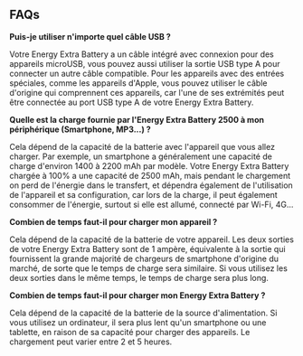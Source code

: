## FAQs

**Puis-je utiliser n'importe quel câble USB ?**

Votre Energy Extra Battery a un câble intégré avec connexion pour des appareils microUSB, vous pouvez aussi utiliser la sortie USB type A pour connecter un autre câble compatible.
Pour les appareils avec des entrées spéciales, comme les appareils d'Apple, vous pouvez utiliser le câble d'origine qui comprennent ces appareils, car l'une de ses extrémités peut être connectée au port USB type A de votre Energy Extra Battery.

**Quelle est la charge fournie par l'Energy Extra Battery 2500 à mon périphérique (Smartphone, MP3...) ?**

Cela dépend de la capacité de la batterie avec l'appareil que vous allez charger.
Par exemple, un smartphone a généralement une capacité de charge d'environ 1400 à 2200 mAh par modèle.
Votre Energy Extra Battery chargée à 100% a une capacité de 2500 mAh, mais pendant le chargement on perd de l'énergie dans le transfert, et dépendra également de l'utilisation de l'appareil et sa configuration, car lors de la charge, il peut également consommer de l'énergie, surtout si elle est allumé, connecté par Wi-Fi, 4G...

**Combien de temps faut-il pour charger mon appareil ?**

Cela dépend de la capacité de la batterie de votre appareil.  Les deux sorties de votre Energy Extra Battery sont de 1 ampère, équivalente à la sortie qui fournissent la grande majorité de chargeurs de smartphone d'origine du marché, de sorte que le temps de charge sera similaire.  Si vous utilisez les deux sorties dans le même temps, le temps de charge sera plus long.

**Combien de temps faut-il pour charger mon Energy Extra Battery ?**

Cela dépend de la capacité de la batterie de la source d'alimentation.  Si vous utilisez un ordinateur, il sera plus lent qu'un smartphone ou une tablette, en raison de sa capacité pour charger des appareils.  Le chargement peut varier entre 2 et 5 heures.




